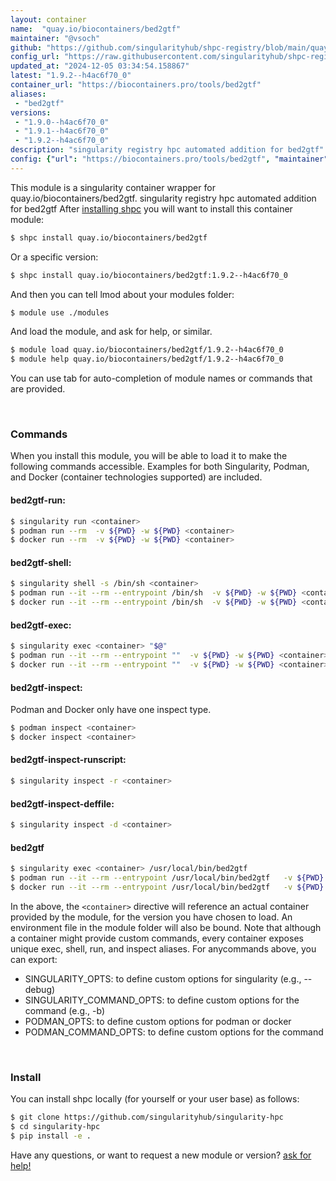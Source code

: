 ```yaml
---
layout: container
name:  "quay.io/biocontainers/bed2gtf"
maintainer: "@vsoch"
github: "https://github.com/singularityhub/shpc-registry/blob/main/quay.io/biocontainers/bed2gtf/container.yaml"
config_url: "https://raw.githubusercontent.com/singularityhub/shpc-registry/main/quay.io/biocontainers/bed2gtf/container.yaml"
updated_at: "2024-12-05 03:34:54.158867"
latest: "1.9.2--h4ac6f70_0"
container_url: "https://biocontainers.pro/tools/bed2gtf"
aliases:
 - "bed2gtf"
versions:
 - "1.9.0--h4ac6f70_0"
 - "1.9.1--h4ac6f70_0"
 - "1.9.2--h4ac6f70_0"
description: "singularity registry hpc automated addition for bed2gtf"
config: {"url": "https://biocontainers.pro/tools/bed2gtf", "maintainer": "@vsoch", "description": "singularity registry hpc automated addition for bed2gtf", "latest": {"1.9.2--h4ac6f70_0": "sha256:73fdd4dc638f666542f78ec0dcf04bcc3a80b04ec0ffad2e3afe258d3139793e"}, "tags": {"1.9.0--h4ac6f70_0": "sha256:32ffd1516d1fc28bb763366e2f428c0708cfa6b26c117aa9d22170babfd92fbd", "1.9.1--h4ac6f70_0": "sha256:c2f4594e68bc2c493a7ceca7701e676a890db6f275e692a6d65f07be3503ba67", "1.9.2--h4ac6f70_0": "sha256:73fdd4dc638f666542f78ec0dcf04bcc3a80b04ec0ffad2e3afe258d3139793e"}, "docker": "quay.io/biocontainers/bed2gtf", "aliases": {"bed2gtf": "/usr/local/bin/bed2gtf"}}
---
```


This module is a singularity container wrapper for quay.io/biocontainers/bed2gtf.
singularity registry hpc automated addition for bed2gtf
After [installing shpc](#install) you will want to install this container module:


```bash
$ shpc install quay.io/biocontainers/bed2gtf
```

Or a specific version:

```bash
$ shpc install quay.io/biocontainers/bed2gtf:1.9.2--h4ac6f70_0
```

And then you can tell lmod about your modules folder:

```bash
$ module use ./modules
```

And load the module, and ask for help, or similar.

```bash
$ module load quay.io/biocontainers/bed2gtf/1.9.2--h4ac6f70_0
$ module help quay.io/biocontainers/bed2gtf/1.9.2--h4ac6f70_0
```

You can use tab for auto-completion of module names or commands that are provided.

<br>

### Commands

When you install this module, you will be able to load it to make the following commands accessible.
Examples for both Singularity, Podman, and Docker (container technologies supported) are included.

#### bed2gtf-run:

```bash
$ singularity run <container>
$ podman run --rm  -v ${PWD} -w ${PWD} <container>
$ docker run --rm  -v ${PWD} -w ${PWD} <container>
```

#### bed2gtf-shell:

```bash
$ singularity shell -s /bin/sh <container>
$ podman run --it --rm --entrypoint /bin/sh  -v ${PWD} -w ${PWD} <container>
$ docker run --it --rm --entrypoint /bin/sh  -v ${PWD} -w ${PWD} <container>
```

#### bed2gtf-exec:

```bash
$ singularity exec <container> "$@"
$ podman run --it --rm --entrypoint ""  -v ${PWD} -w ${PWD} <container> "$@"
$ docker run --it --rm --entrypoint ""  -v ${PWD} -w ${PWD} <container> "$@"
```

#### bed2gtf-inspect:

Podman and Docker only have one inspect type.

```bash
$ podman inspect <container>
$ docker inspect <container>
```

#### bed2gtf-inspect-runscript:

```bash
$ singularity inspect -r <container>
```

#### bed2gtf-inspect-deffile:

```bash
$ singularity inspect -d <container>
```


#### bed2gtf

```bash
$ singularity exec <container> /usr/local/bin/bed2gtf
$ podman run --it --rm --entrypoint /usr/local/bin/bed2gtf   -v ${PWD} -w ${PWD} <container> -c " $@"
$ docker run --it --rm --entrypoint /usr/local/bin/bed2gtf   -v ${PWD} -w ${PWD} <container> -c " $@"
```



In the above, the `<container>` directive will reference an actual container provided
by the module, for the version you have chosen to load. An environment file in the
module folder will also be bound. Note that although a container
might provide custom commands, every container exposes unique exec, shell, run, and
inspect aliases. For anycommands above, you can export:

 - SINGULARITY_OPTS: to define custom options for singularity (e.g., --debug)
 - SINGULARITY_COMMAND_OPTS: to define custom options for the command (e.g., -b)
 - PODMAN_OPTS: to define custom options for podman or docker
 - PODMAN_COMMAND_OPTS: to define custom options for the command

<br>

### Install

You can install shpc locally (for yourself or your user base) as follows:

```bash
$ git clone https://github.com/singularityhub/singularity-hpc
$ cd singularity-hpc
$ pip install -e .
```

Have any questions, or want to request a new module or version? [ask for help!](https://github.com/singularityhub/singularity-hpc/issues)